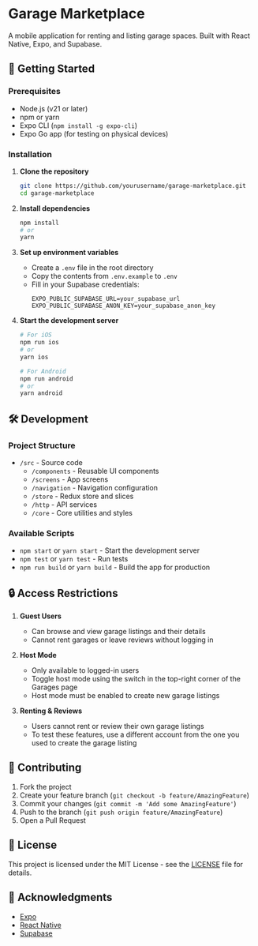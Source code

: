 # Garage Marketplace

A mobile application for renting and listing garage spaces. Built with React Native, Expo, and Supabase.

## 🚀 Getting Started

### Prerequisites

- Node.js (v21 or later)
- npm or yarn
- Expo CLI (`npm install -g expo-cli`)
- Expo Go app (for testing on physical devices)

### Installation

1. **Clone the repository**
   ```bash
   git clone https://github.com/yourusername/garage-marketplace.git
   cd garage-marketplace
   ```

2. **Install dependencies**
   ```bash
   npm install
   # or
   yarn
   ```

3. **Set up environment variables**
   - Create a `.env` file in the root directory
   - Copy the contents from `.env.example` to `.env`
   - Fill in your Supabase credentials:
     ```
     EXPO_PUBLIC_SUPABASE_URL=your_supabase_url
     EXPO_PUBLIC_SUPABASE_ANON_KEY=your_supabase_anon_key
     ```

4. **Start the development server**
   ```bash
   # For iOS
   npm run ios
   # or
   yarn ios
   
   # For Android
   npm run android
   # or
   yarn android
   ```

## 🛠️ Development

### Project Structure

- `/src` - Source code
  - `/components` - Reusable UI components
  - `/screens` - App screens
  - `/navigation` - Navigation configuration
  - `/store` - Redux store and slices
  - `/http` - API services
  - `/core` - Core utilities and styles

### Available Scripts

- `npm start` or `yarn start` - Start the development server
- `npm test` or `yarn test` - Run tests
- `npm run build` or `yarn build` - Build the app for production

## 🔒 Access Restrictions

1. **Guest Users**
   - Can browse and view garage listings and their details
   - Cannot rent garages or leave reviews without logging in

2. **Host Mode**
   - Only available to logged-in users
   - Toggle host mode using the switch in the top-right corner of the Garages page
   - Host mode must be enabled to create new garage listings

3. **Renting & Reviews**
   - Users cannot rent or review their own garage listings
   - To test these features, use a different account from the one you used to create the garage listing

## 🤝 Contributing

1. Fork the project
2. Create your feature branch (`git checkout -b feature/AmazingFeature`)
3. Commit your changes (`git commit -m 'Add some AmazingFeature'`)
4. Push to the branch (`git push origin feature/AmazingFeature`)
5. Open a Pull Request

## 📄 License

This project is licensed under the MIT License - see the [LICENSE](LICENSE) file for details.

## 🙏 Acknowledgments

- [Expo](https://expo.dev/)
- [React Native](https://reactnative.dev/)
- [Supabase](https://supabase.com/)
